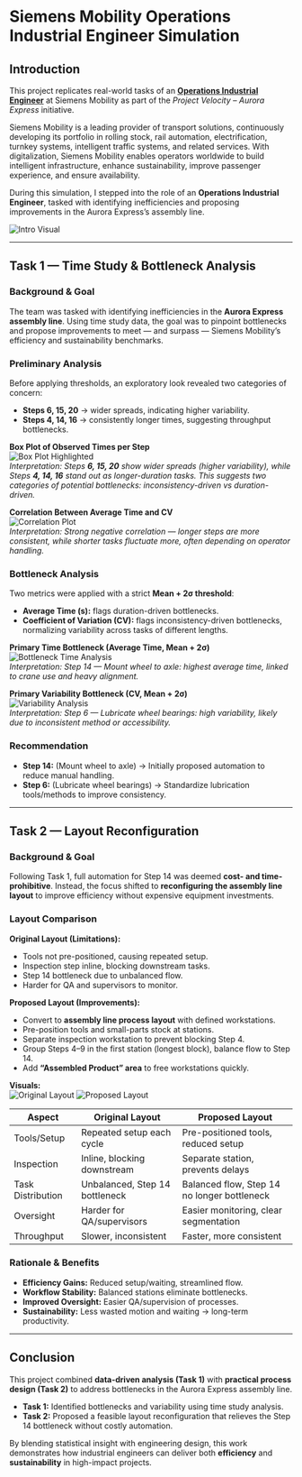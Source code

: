 # Siemens Mobility Operations Industrial Engineer Simulation  

## Introduction  
This project replicates real-world tasks of an [**Operations Industrial Engineer**](https://www.theforage.com/simulations/siemens-mobility/operations-industrial-engineering-xh22) at Siemens Mobility as part of the *Project Velocity – Aurora Express* initiative.  

Siemens Mobility is a leading provider of transport solutions, continuously developing its portfolio in rolling stock, rail automation, electrification, turnkey systems, intelligent traffic systems, and related services. With digitalization, Siemens Mobility enables operators worldwide to build intelligent infrastructure, enhance sustainability, improve passenger experience, and ensure availability.  

During this simulation, I stepped into the role of an **Operations Industrial Engineer**, tasked with identifying inefficiencies and proposing improvements in the Aurora Express’s assembly line.  

![Intro Visual](images/intro/siemens_engineer_efficiency.png)

---

## Task 1 — Time Study & Bottleneck Analysis  

### Background & Goal  
The team was tasked with identifying inefficiencies in the **Aurora Express assembly line**. Using time study data, the goal was to pinpoint bottlenecks and propose improvements to meet — and surpass — Siemens Mobility’s efficiency and sustainability benchmarks.

### Preliminary Analysis  
Before applying thresholds, an exploratory look revealed two categories of concern:  
- **Steps 6, 15, 20** → wider spreads, indicating higher variability.  
- **Steps 4, 14, 16** → consistently longer times, suggesting throughput bottlenecks.  

**Box Plot of Observed Times per Step**  
![Box Plot Highlighted](images/task1_visuals/boxplot_obs_times.png)  
*Interpretation: Steps **6, 15, 20** show wider spreads (higher variability), while Steps **4, 14, 16** stand out as longer-duration tasks. This suggests two categories of potential bottlenecks: inconsistency-driven vs duration-driven.*

**Correlation Between Average Time and CV**  
![Correlation Plot](images/task1_visuals/correlation_avg_cv.png)  
*Interpretation: Strong negative correlation — longer steps are more consistent, while shorter tasks fluctuate more, often depending on operator handling.*  


### Bottleneck Analysis  
Two metrics were applied with a strict **Mean + 2σ threshold**:  
- **Average Time (s):** flags duration-driven bottlenecks.  
- **Coefficient of Variation (CV):** flags inconsistency-driven bottlenecks, normalizing variability across tasks of different lengths.  

**Primary Time Bottleneck (Average Time, Mean + 2σ)**  
![Bottleneck Time Analysis](images/task1_visuals/time_bottleneck.png)  
*Interpretation: Step 14 — Mount wheel to axle: highest average time, linked to crane use and heavy alignment.*  

**Primary Variability Bottleneck (CV, Mean + 2σ)**  
![Variability Analysis](images/task1_visuals/variability_bottleneck.png)  
*Interpretation: Step 6 — Lubricate wheel bearings: high variability, likely due to inconsistent method or accessibility.*  


### Recommendation  
- **Step 14:** (Mount wheel to axle) → Initially proposed automation to reduce manual handling.  
- **Step 6:** (Lubricate wheel bearings) → Standardize lubrication tools/methods to improve consistency.  

---

## Task 2 — Layout Reconfiguration  

### Background & Goal  
Following Task 1, full automation for Step 14 was deemed **cost- and time-prohibitive**. Instead, the focus shifted to **reconfiguring the assembly line layout** to improve efficiency without expensive equipment investments.  

### Layout Comparison  

**Original Layout (Limitations):**  
- Tools not pre-positioned, causing repeated setup.  
- Inspection step inline, blocking downstream tasks.  
- Step 14 bottleneck due to unbalanced flow.  
- Harder for QA and supervisors to monitor.  

**Proposed Layout (Improvements):**  
- Convert to **assembly line process layout** with defined workstations.  
- Pre-position tools and small-parts stock at stations.  
- Separate inspection workstation to prevent blocking Step 4.  
- Group Steps 4–9 in the first station (longest block), balance flow to Step 14.  
- Add **“Assembled Product” area** to free workstations quickly.  

**Visuals:**  
![Original Layout](images/task2_layout/Original_Layout.png) ![Proposed Layout](images/task2_layout/Proposed_Layout.png)  

| Aspect                | Original Layout                        | Proposed Layout                            |
|------------------------|-----------------------------------------|---------------------------------------------|
| Tools/Setup           | Repeated setup each cycle              | Pre-positioned tools, reduced setup         |
| Inspection            | Inline, blocking downstream            | Separate station, prevents delays           |
| Task Distribution     | Unbalanced, Step 14 bottleneck         | Balanced flow, Step 14 no longer bottleneck |
| Oversight             | Harder for QA/supervisors              | Easier monitoring, clear segmentation       |
| Throughput            | Slower, inconsistent                   | Faster, more consistent                     |

### Rationale & Benefits  
- **Efficiency Gains:** Reduced setup/waiting, streamlined flow.  
- **Workflow Stability:** Balanced stations eliminate bottlenecks.  
- **Improved Oversight:** Easier QA/supervision of processes.  
- **Sustainability:** Less wasted motion and waiting → long-term productivity.  

---

## Conclusion  
This project combined **data-driven analysis (Task 1)** with **practical process design (Task 2)** to address bottlenecks in the Aurora Express assembly line.  

- **Task 1:** Identified bottlenecks and variability using time study analysis.  
- **Task 2:** Proposed a feasible layout reconfiguration that relieves the Step 14 bottleneck without costly automation.  

By blending statistical insight with engineering design, this work demonstrates how industrial engineers can deliver both **efficiency** and **sustainability** in high-impact projects.  
